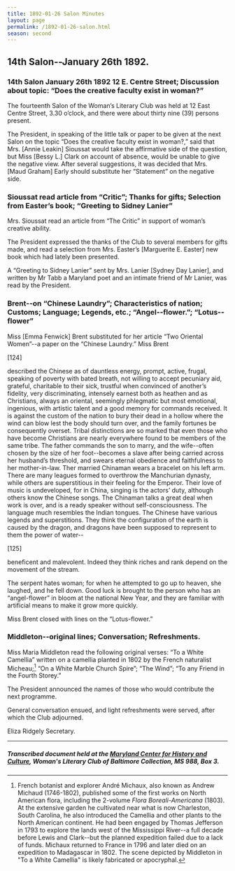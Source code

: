 ```yaml
---
title: 1892-01-26 Salon Minutes
layout: page
permalink: /1892-01-26-salon.html
season: second
---
```


<style>
    #maincontent{
        font-size:1.4em;
    }
</style>
## 14th Salon--January 26th 1892.

### 14th Salon January 26th 1892 12 E. Centre Street; Discussion about topic: “Does the creative faculty exist in woman?”

The fourteenth Salon of the Woman’s Literary Club was held at 12 East Centre Street, 3.30 o’clock, and there were about thirty nine (39) persons present.

The President, in speaking of the little talk or paper to be given at the next Salon on the topic “Does the creative faculty exist in woman?,” said that Mrs. [Annie Leakin] Sioussat would take the affirmative side of the question, but Miss [Bessy L.] Clark on account of absence, would be unable to give the negative view. After several suggestions, it was decided that Mrs.  [Maud Graham] Early should substitute her “Statement” on the negative side.

### Sioussat read article from “Critic”; Thanks for gifts; Selection from Easter’s book; “Greeting to Sidney Lanier”
Mrs. Sioussat read an article from “The Critic” in support of woman’s creative ability.

The President expressed the thanks of the Club to several members for gifts made, and read a selection from Mrs. Easter’s [Marguerite E. Easter] new book which had lately been presented.

A “Greeting to Sidney Lanier” sent by Mrs. Lanier [Sydney Day Lanier], and written by Mr Tabb a Maryland poet and an intimate friend of Mr Lanier, was read by the President.

### Brent--on “Chinese Laundry”; Characteristics of nation; Customs; Language; Legends, etc.; “Angel--flower.”; “Lotus--flower”

Miss [Emma Fenwick] Brent substituted for her article “Two Oriental Women”--a paper on the “Chinese Laundry.” Miss Brent

[124]

described the Chinese as of dauntless energy, prompt, active, frugal, speaking of poverty with bated breath, not willing to accept pecuniary aid, grateful, charitable to their sick, trustful when convinced of another’s fidelity, very discriminating, intensely earnest both as heathen and as Christians, always an oriental, seemingly phlegmatic but most emotional, ingenious, with artistic talent and a good memory for commands received. It is against the custom of the nation to bury their dead in a hollow where the wind can blow lest the body should turn over, and the family fortunes be consequently overset. Tribal distinctions are so marked that even those who have become Christians are nearly everywhere found to be members of the same tribe. The father commands the son to marry, and the wife--often chosen by the size of her foot--becomes a slave after being carried across her husband’s threshold, and swears eternal obedience and faithfulness to her mother-in-law. Ther married Chinaman wears a bracelet on his left arm. There are many leagues formed to overthrow the Manchurian dynasty, while others are superstitious in their feeling for the Emperor. Their love of music is undeveloped, for in China, singing is the actors’ duty, although others know the Chinese songs. The Chinaman talks a great deal when work is over, and is a ready speaker without self-consciousness. The language much resembles the Indian tongues. The Chinese have various legends and superstitions. They think the configuration of the earth is caused by the dragon, and dragons have been supposed to represent to them the power of water--

[125]

beneficent and malevolent. Indeed they think riches and rank depend on the movement of the stream.

The serpent hates woman; for when he attempted to go up to heaven, she laughed, and he fell down. Good luck is brought to the person who has an “angel-flower” in bloom at the national New Year, and they are familiar with artificial means to make it grow more quickly.

Miss Brent closed with lines on the “Lotus-flower.”

### Middleton--original lines; Conversation; Refreshments.

Miss Maria Middleton read the following original verses: “To a White Camellia” written on a camellia planted in 1802 by the French naturalist Micheau;[^Micheau] “On a White Marble Church Spire”; “The Wind”; “To any Friend in the Fourth Storey.”

[^Micheau]: French botanist and explorer André Michaux, also known as Andrew Michaud (1746-1802), published some of the first works on North American flora, including the 2-volume _Flora Boreali-Americana_ (1803). At the extensive garden he cultivated near what is now Charleston, South Carolina, he also introduced the Camellia and other plants to the North American continent. He had been engaged by Thomas Jefferson in 1793 to explore the lands west of the Mississippi River--a full decade before Lewis and Clark--but the planned expedition failed due to a lack of funds. Michaux returned to France in 1796 and later died on an expedition to Madagascar in 1802. The scene depicted by Middleton in "To a White Camellia" is likely fabricated or apocryphal.
  
The President announced the names of those who would contribute the next programme.

General conversation ensued, and light refreshments were served, after which the Club adjourned.

Eliza Ridgely
Secretary.

<hr>

##### Transcribed document held at the [Maryland Center for History and Culture](http://mdhs.org/), Woman's Literary Club of Baltimore Collection, MS 988, Box 3. 